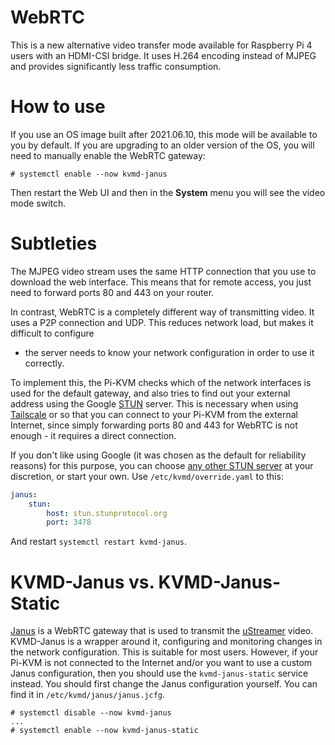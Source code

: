 # WebRTC
This is a new alternative video transfer mode available for Raspberry Pi 4 users with an HDMI-CSI bridge.
It uses H.264 encoding instead of MJPEG and provides significantly less traffic consumption.

# How to use
If you use an OS image built after 2021.06.10, this mode will be available to you by default.
If you are upgrading to an older version of the OS, you will need to manually enable the WebRTC gateway:
```
# systemctl enable --now kvmd-janus
```
Then restart the Web UI and then in the **System** menu you will see the video mode switch.

# Subtleties
The MJPEG video stream uses the same HTTP connection that you use to download the web interface.
This means that for remote access, you just need to forward ports 80 and 443 on your router.

In contrast, WebRTC is a completely different way of transmitting video.
It uses a P2P connection and UDP. This reduces network load, but makes it difficult to configure
- the server needs to know your network configuration in order to use it correctly.

To implement this, the Pi-KVM checks which of the network interfaces is used for the default gateway,
and also tries to find out your external address using the Google [STUN](https://en.wikipedia.org/wiki/STUN) server.
This is necessary when using [Tailscale](tailscale.md) or so that you can connect to your Pi-KVM from the external Internet,
since simply forwarding ports 80 and 443 for WebRTC is not enough - it requires a direct connection.

If you don't like using Google (it was chosen as the default for reliability reasons) for this purpose,
you can choose [any other STUN server](https://www.voip-info.org/stun/) at your discretion, or start your own.
Use `/etc/kvmd/override.yaml` to this:
```yaml
janus:
    stun:
        host: stun.stunprotocol.org
        port: 3478
```
And restart `systemctl restart kvmd-janus`.

# KVMD-Janus vs. KVMD-Janus-Static
[Janus](https://janus.conf.meetecho.com) is a WebRTC gateway that is used to transmit the [uStreamer](https://github.com/pikvm/ustreamer) video.
KVMD-Janus is a wrapper around it, configuring and monitoring changes in the network configuration. This is suitable for most users.
However, if your Pi-KVM is not connected to the Internet and/or you want to use a custom Janus configuration,
then you should use the `kvmd-janus-static` service instead. You should first change the Janus configuration yourself.
You can find it in `/etc/kvmd/janus/janus.jcfg`.
```
# systemctl disable --now kvmd-janus
...
# systemctl enable --now kvmd-janus-static
```
